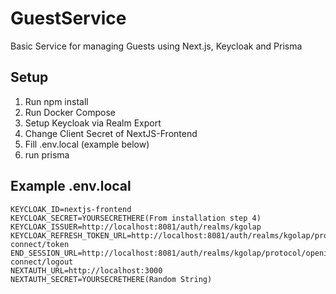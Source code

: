 # GuestService
Basic Service for managing Guests using Next.js, Keycloak and Prisma

## Setup

 1. Run npm install
 2. Run Docker Compose
 3. Setup Keycloak via Realm Export
 4. Change Client Secret of NextJS-Frontend
 5. Fill .env.local (example below)
 6. run prisma

## Example .env.local

    KEYCLOAK_ID=nextjs-frontend
    KEYCLOAK_SECRET=YOURSECRETHERE(From installation step 4)
    KEYCLOAK_ISSUER=http://localhost:8081/auth/realms/kgolap
    KEYCLOAK_REFRESH_TOKEN_URL=http://localhost:8081/auth/realms/kgolap/protocol/openid-connect/token
    END_SESSION_URL=http://localhost:8081/auth/realms/kgolap/protocol/openid-connect/logout
    NEXTAUTH_URL=http://localhost:3000
    NEXTAUTH_SECRET=YOURSECRETHERE(Random String)



